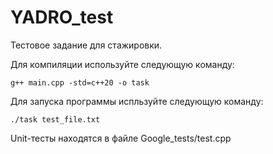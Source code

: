 # YADRO_test
Tecтовое задание для стажировки.

Для компиляции используйте следующую команду:
```
g++ main.cpp -std=c++20 -o task
```

Для запуска программы испльзуйте следующую команду:
```
./task test_file.txt
```

Unit-тесты находятся в файле Google_tests/test.cpp
